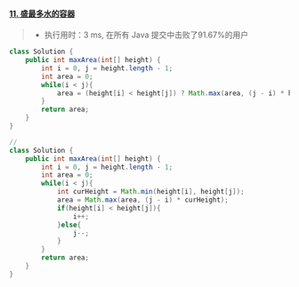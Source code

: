 #### [11. 盛最多水的容器](https://leetcode-cn.com/problems/container-with-most-water/)

> - 执行用时：3 ms, 在所有 Java 提交中击败了91.67%的用户

```java
class Solution {
    public int maxArea(int[] height) {
        int i = 0, j = height.length - 1;
        int area = 0;
        while(i < j){
            area = (height[i] < height[j]) ? Math.max(area, (j - i) * height[i++]) : Math.max(area, (j - i) * height[j--]);
        }
        return area;
    }
}

//
class Solution {
    public int maxArea(int[] height) {
        int i = 0, j = height.length - 1;
        int area = 0;
        while(i < j){
            int curHeight = Math.min(height[i], height[j]);
            area = Math.max(area, (j - i) * curHeight);
            if(height[i] < height[j]){
                i++;
            }else{
                j--;
            }
        }
        return area;
    }
}
```

